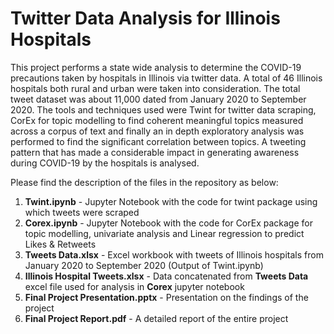 # Twitter Data Analysis for Illinois Hospitals

This project performs a state wide analysis to determine the COVID-19 precautions taken by hospitals in Illinois via twitter data. A total of 46 Illinois hospitals both rural and urban were taken into consideration. The total tweet dataset was about 11,000 dated from January 2020 to September 2020. The tools and techniques used were Twint for twitter data scraping, CorEx for topic modelling to find coherent meaningful topics measured across a corpus of text and finally an in depth exploratory analysis was performed to find the significant correlation between topics. A tweeting pattern that has made a considerable impact in generating awareness during COVID-19 by the hospitals is analysed.  
  
Please find the description of the files in the repository as below:  
<ol>
<li><b>Twint.ipynb</b> - Jupyter Notebook with the code for twint package using which tweets were scraped  
<li><b>Corex.ipynb</b> - Jupyter Notebook with the code for CorEx package for topic modelling, univariate analysis and Linear regression to predict Likes & Retweets  
<li><b>Tweets Data.xlsx</b> - Excel workbook with tweets of Illinois hospitals from January 2020 to September 2020 (Output of Twint.ipynb)  
<li><b>Illinois Hospital Tweets.xlsx</b> - Data concatenated from <b>Tweets Data</b> excel file used for analysis in <b>Corex</b> jupyter notebook  
<li><b>Final Project Presentation.pptx</b> - Presentation on the findings of the project  
<li><b>Final Project Report.pdf</b> - A detailed report of the entire project  
</ol>

